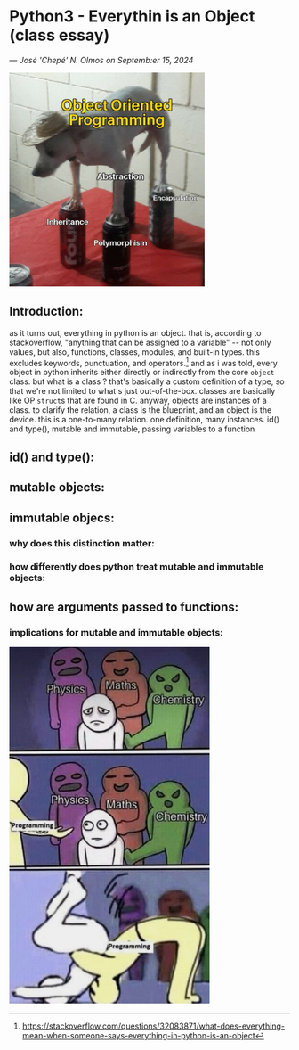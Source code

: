 <!--
Instructions:
""" Write a blog post about everything you just learned / this project is covering. Your blog post should be articulated this way (one paragraph per item):

    introduction
    id and type
    mutable objects
    immutable objects
    why does it matter and how differently does Python treat mutable and immutable objects
    how arguments are passed to functions and what does that imply for mutable and immutable objects

Your posts should have many code/output examples to illustrate what you are explaining, and at least one picture, at the top. Publish your blog post on Medium or LinkedIn, and share it at least on LinkedIn."""
-->

# Python3 - Everythin is an Object (class essay)
&mdash; _Jos&eacute; 'Chep&eacute;' N. Olmos on Septemb:er 15, 2024_

<img src="./assets/oop-core-pillars.jpg" height="384"/>

## Introduction:
<!--
from the project objectives:
"""
what is an object
difference between a class and an object or instance
difference between immutable object and mutable object
built-in mutable and immutable types
what is a reference
what is an assignment
what is an alias
how to know if two variables are identical
how to know if two variables are linked to the same object
how to display the variable identifier (which is the memory address in the cpython implementation)
"""
-->
as it turns out, everything in python is an object. that is, according to stackoverflow, "anything that can be assigned to a variable" -- not only values, but also, functions, classes, modules, and built-in types. this excludes keywords, punctuation, and operators.[^1] and as i was told, every object in python inherits either directly or indirectly from the core `object` class. but what is a class ? that's basically a custom definition of a type, so that we're not limited to what's just out-of-the-box. classes are basically like OP `struct`s that are found in C. anyway, objects are instances of a class. to clarify the relation, a class is the blueprint, and an object is the device. this is a one-to-many relation. one definition, many instances.
id() and type(), mutable and immutable, passing variables to a function

## id() and type():
<!--
-->

## mutable objects:
<!--
-->

## immutable objecs:
<!--
-->

###	why does this distinction matter:
<!--
-->

###	how differently does python treat mutable and immutable objects:
<!--
-->

## how are arguments passed to functions:
<!--
-->

### implications for mutable and immutable objects:

<img src="./assets/perhaps-programming.jpg" height="640"/>

[^1]: https://stackoverflow.com/questions/32083871/what-does-everything-mean-when-someone-says-everything-in-python-is-an-object
